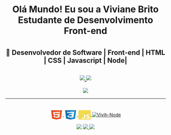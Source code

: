 <div align="center">
  <h1>Olá Mundo! Eu sou a Viviane Brito Estudante de Desenvolvimento Front-end<h1>
  <p><p>
  <h2>🔭 Desenvolvedor de Software | Front-end | HTML | CSS | Javascript | Node|<h2>
  <a href="https://github.com/VivihBritto21">
  <img height="180em" src="https://github-readme-stats.vercel.app/api?username=VivihBritto21&show_icons=true&theme=tokyonight&include_all_commits=true&count_private=true"/>
  <img height="180em" src="https://github-readme-stats.vercel.app/api/top-langs/?username=VivihBritto21&layout=compact&langs_count=7&theme=tokyonight"/>
</div>


<div align="center">
  <h4 align="center">
    <img height="300em" src="https://j.gifs.com/oZV2YA.gif">
    <p><p>
  <hr>
</div>
  <div align="center">
  </div>

  
<div style="display: inline_block" align="center" ><br>
  <img align="center" alt="Vivih-HTML" height="30" width="40" src="https://raw.githubusercontent.com/devicons/devicon/master/icons/html5/html5-original.svg">
  <img align="center" alt="Vivih-CSS" height="30" width="40" src="https://raw.githubusercontent.com/devicons/devicon/master/icons/css3/css3-original.svg">
  <img align="center" alt="Vivih-Js" height="30" width="40" src="https://raw.githubusercontent.com/devicons/devicon/master/icons/javascript/javascript-plain.svg">
  <img align="center" alt="Vivih-Node" height="30" width="40" src="https://cdn.jsdelivr.net/gh/devicons/devicon/icons/nodejs/nodejs-original.svg" />
  <!--   <img align="center" alt="Rafa-Ts" height="30" width="40" src="https://raw.githubusercontent.com/devicons/devicon/master/icons/typescript/typescript-plain.svg"> -->
<!--   <img align="center" alt="Rafa-Csharp" height="30" width="40" src="https://raw.githubusercontent.com/devicons/devicon/master/icons/csharp/csharp-original.svg"> -->
</div>
  <p></p>  
<div align="center"> 
  <a href="https://www.instagram.com/vivihbritto_galega/" target="_blank"><img src="https://img.shields.io/badge/-Instagram-%23E4405F?style=for-the-badge&logo=instagram&logoColor=white" target="_blank"></a>
  <a href = "mailto:vivianebritope@hotmil.com"><img src="https://img.shields.io/badge/-Gmail-%23333?style=for-the-badge&logo=gmail&logoColor=white" target="_blank">
    <a href = "mailto:vivianebritope@hotmil.com/Vivih Britto#9513"><img src="https://img.shields.io/badge/-discord-%23333?style=for-the-badge&logo=discordl&logoColor=white" target="_blank">
 
</div>



